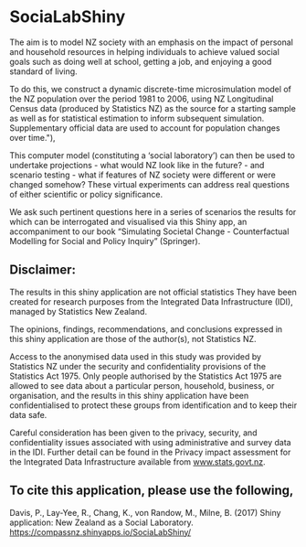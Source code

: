 # SociaLabShiny

The aim is to model NZ society with an emphasis on the impact of
personal and household resources in helping individuals to achieve 
valued social goals such as doing well at school, getting a job, 
and enjoying a good standard of living.

To do this, we construct a dynamic discrete-time microsimulation model 
of the NZ population over the period 1981 to 2006, using NZ Longitudinal 
Census data (produced by Statistics NZ) as the source for a starting sample
as well as for statistical estimation to inform subsequent simulation. 
Supplementary official data are used to account for population changes over time."),

This computer model (constituting a ‘social laboratory’) can then be used to 
undertake projections - what would NZ look like in the future? - and scenario 
testing - what if features of NZ society were different or were changed somehow? 
These virtual experiments can address real questions of either scientific or 
policy significance. 

We ask such pertinent questions here in a series of scenarios the results for 
which can be interrogated and visualised via this Shiny app, an accompaniment to
our book “Simulating Societal Change - Counterfactual Modelling for Social and 
Policy Inquiry” (Springer).

## Disclaimer:

The results in this shiny application are not official statistics They have been created 
for research purposes from the Integrated Data Infrastructure (IDI), managed by Statistics New Zealand.

The opinions, findings, recommendations, and conclusions expressed in this shiny application are those of
the author(s), not Statistics NZ.

Access to the anonymised data used in this study was provided by Statistics NZ under
the security and confidentiality provisions of the Statistics Act 1975. Only people
authorised by the Statistics Act 1975 are allowed to see data about a particular person, household, 
business, or organisation, and the results in this shiny application have been confidentialised to 
protect these groups from identification and to keep their data safe.

Careful consideration has been given to the privacy, security, and confidentiality issues associated
with using administrative and survey data in the IDI. Further detail can be found in the Privacy impact
assessment for the Integrated Data Infrastructure available from www.stats.govt.nz.

## To cite this application, please use the following,

Davis, P., Lay-Yee, R., Chang, K., von Randow, M., Milne, B. (2017) Shiny application: New Zealand as a Social Laboratory. 
https://compassnz.shinyapps.io/SociaLabShiny/
